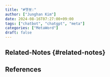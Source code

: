 ```yaml
---
title: "#챗봇:"
author: ["Junghan Kim"]
date: 2024-08-16T07:27:00+09:00
tags: ["chatbot", "chatgpt", "meta"]
categories: ["MetaWord"]
draft: false
---
```


## Related-Notes {#related-notes}

## References

<style>.csl-entry{text-indent: -1.5em; margin-left: 1.5em;}</style><div class="csl-bib-body">
</div>
